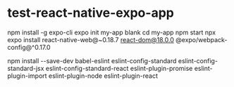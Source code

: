 # test-react-native-expo-app

npm install -g expo-cli
expo init my-app
blank
cd my-app
npm start
npx expo install react-native-web@~0.18.7 react-dom@18.0.0 @expo/webpack-config@^0.17.0

npm install --save-dev babel-eslint eslint-config-standard eslint-config-standard-jsx eslint-config-standard-react eslint-plugin-promise eslint-plugin-import eslint-plugin-node eslint-plugin-react
